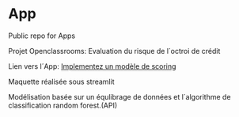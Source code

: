 # App
Public repo for Apps 

Projet Openclassrooms: Evaluation  du risque de l´octroi de crédit

Lien vers l´App: [Implementez un modèle de scoring](https://share.streamlit.io/narciso-oc/app/main/dashboard_streamlit.py)

Maquette réalisée sous streamlit

Modélisation basée sur un équlibrage de données et l´algorithme de classification random forest.(API)
